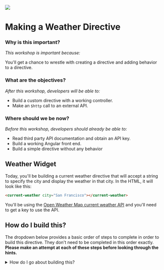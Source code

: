 <!--
Creator: Team editing by Cory
Market: SF
-->

![](https://ga-dash.s3.amazonaws.com/production/assets/logo-9f88ae6c9c3871690e33280fcf557f33.png)

# Making a Weather Directive

### Why is this important?
<!-- framing the "why" in big-picture/real world examples -->
*This workshop is important because:*

You'll get a chance to wrestle with creating a directive and adding behavior to a directive.

### What are the objectives?
<!-- specific/measurable goal for students to achieve -->
*After this workshop, developers will be able to:*

- Build a custom directive with a working controller.
- Make an `$http` call to an external API.

### Where should we be now?
<!-- call out the skills that are prerequisites -->
*Before this workshop, developers should already be able to:*

- Read third party API documentation and obtain an API key.
- Build a working Angular front end.
- Build a simple directive without any behavior

## Weather Widget

Today, you'll be building a current weather directive that will accept a string to specify the city and display the weather in that city. In the HTML, it will look like this:

```html
<current-weather city="San Francisco"></current-weather>
```
You'll be using the [Open Weather Map current weather API](http://openweathermap.org/api) and you'll need to get a key to use the API.

## How do I build this?

The dropdown below provides a basic order of steps to complete in order to build this directive. They don't need to be completed in this order exactly. **Please make an attempt at each of these steps before looking through the hints.**

<details>
  <summary>How do I go about building this?</summary><br>
  <ol>
    <li><details>
      <summary> Create a new repo and add your partner as a collaborator.</summary>
      <br>
      <ul>
        <li>Use GitHub to create a blank repo</li>
        ![image](https://cloud.githubusercontent.com/assets/6520345/18681178/c6847454-7f1b-11e6-9c9d-257ff8fe1c24.png)
        <li>Clone that repo to your computer, make a few empty files, and add a basic first commit.</li>
        <li>Go to the settings tab on the top left and then the collaborators section (select it on the right) and add your partner as a collaborator.</li>
        <li>The collaborator will get an email invite. Accept and then you too can clone the repo.</li>
      </ul>
    </details></li><br>
    <li><details>
      <summary> Set up a basic Angular front end</summary>
      <br><p>You made a gist about this! Go check it out! `app.js` should name the app, `index.html` should list all of the `<script>`s and `<link>`s to get your app wired up, and there should be a controller for the view we're working in.</p>
    </details></li><br>
    <li><details>
      <summary>Look at the API docs, get an API key, and make sure you can make a successful request to the [current weather API](http://openweathermap.org/api).</summary><br>
      <p>Just hit the subscribe button:</p>
      <img src="https://cloud.githubusercontent.com/assets/6520345/18678277/5e59bc6e-7f10-11e6-9070-c5f95b55c4ad.png">
      <br>
      <p>Get the free version:</p>

      <p><img src="https://cloud.githubusercontent.com/assets/6520345/18678305/78961ce4-7f10-11e6-9cf2-a0e19d97a7f2.png"></p>

      <br><p>Make sure you know the url to hit and check out what the JSON results look like</p>

      <img src="https://cloud.githubusercontent.com/assets/6520345/18681431/e1c448d8-7f1c-11e6-95c0-27e3430dffd2.png">

    </details></li><br>
    <li><details>
      <summary>Build a working directive without any behavior. Make sure it accepts the city string.</summary>
      <br><p>Check out [yesterday's Cards Against Assembly card directive](https://github.com/sf-wdi-31/angular-custom-directives#know-the-code---independent) as a guide to build a simple directive.</p>
    </details></li><br>

    <li><details>
      <summary>Add a controller with the `$http` service as a dependency and make an $http call to the database</summary>
      <br>
      <p>
        ```
        controller: ['$http', function($http){
              var vm = this;
              var url="http://api.openweathermap.org/data/2.5/weather?mode=json&cnt=7&units=imperial&callback=JSON_CALLBACK&q=";
              var apikey = "&appid=" + myKey; // go generate an API key and plug it in here.
              vm.getWeather = function(city){
                  $http({method: 'JSONP', url: url + city + apikey})
                      .success(function(data){
                          vm.weather = data;
                      });
              }
          }],
        ```
      </p>
    </details></li><br>

    <li><details>
      <summary>Make the template reflect the data that you want!</summary>
      <br>
      <p>
        A very simple template could look like this:
        ```html
          <div class="current-weather">
            <h4>Weather for {{city}}</h4>
            {{weather.main.temp}}
          </div>
        ```
      </p>
    </details></li>
  </ol>

</details>
